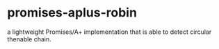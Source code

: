 # promises-aplus-robin
a lightweight Promises/A+ implementation that is able to detect circular thenable chain.
